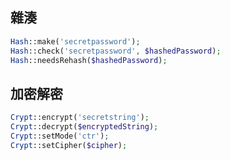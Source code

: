 ## 雜湊

``` php
Hash::make('secretpassword');
Hash::check('secretpassword', $hashedPassword);
Hash::needsRehash($hashedPassword);
```

## 加密解密

``` php
Crypt::encrypt('secretstring');
Crypt::decrypt($encryptedString);
Crypt::setMode('ctr');
Crypt::setCipher($cipher);
```
